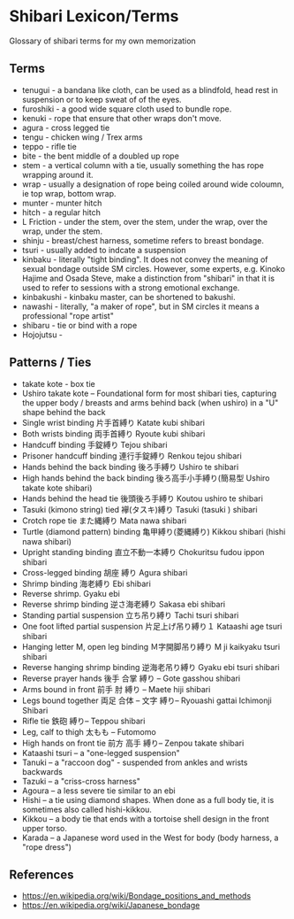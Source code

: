 # Shibari Lexicon/Terms

Glossary of shibari terms for my own memorization

## Terms

- tenugui - a bandana like cloth, can be used as a blindfold, head rest in suspension or to keep sweat of of the eyes.
- furoshiki - a good wide square cloth used to bundle rope.
- kenuki - rope that ensure that other wraps don't move.
- agura - cross legged tie
- tengu - chicken wing / Trex arms
- teppo - rifle tie
- bite - the bent middle of a doubled up rope
- stem - a vertical column with a tie, usually something the has rope wrapping around it.
- wrap - usually a designation of rope being coiled around wide coloumn, ie top wrap, bottom wrap.
- munter - munter hitch
- hitch - a regular hitch
- L Friction - under the stem, over the stem, under the wrap, over the wrap, under the stem.
- shinju - breast/chest harness, sometime refers to breast bondage.
- tsuri - usually added to indcate a suspension
- kinbaku - literally "tight binding". It does not convey the meaning of sexual bondage outside SM circles. However, some experts, e.g. Kinoko Hajime and Osada Steve, make a distinction from "shibari" in that it is used to refer to sessions with a strong emotional exchange.
- kinbakushi - kinbaku master, can be shortened to bakushi.
- nawashi - literally, "a maker of rope", but in SM circles it means a professional "rope artist"
- shibaru -  tie or bind with a rope
- Hojojutsu - 

## Patterns / Ties
- takate kote - box tie 
- Ushiro takate kote – Foundational form for most shibari ties, capturing the upper body / breasts and arms behind back (when ushiro) in a "U" shape behind the back
- Single wrist binding 片手首縛り Katate kubi shibari
- Both wrists binding 両手首縛り Ryoute kubi shibari
- Handcuff binding 手錠縛り Tejou shibari
- Prisoner handcuff binding 連行手錠縛り Renkou tejou shibari
- Hands behind the back binding 後ろ手縛り Ushiro te shibari
- High hands behind the back binding 後ろ高手小手縛り(簡易型 Ushiro takate kote shibari)
- Hands behind the head tie 後頭後ろ手縛り Koutou ushiro te shibari
- Tasuki (kimono string) tied 襷(タスキ)縛り Tasuki (tasuki ) shibari
- Crotch rope tie また縄縛り Mata nawa shibari
- Turtle (diamond pattern) binding 亀甲縛り(菱縄縛り) Kikkou shibari (hishi nawa shibari)
- Upright standing binding 直立不動一本縛り Chokuritsu fudou ippon shibari
- Cross-legged binding 胡座 縛り Agura shibari
- Shrimp binding 海老縛り Ebi shibari
- Reverse shrimp. Gyaku ebi
- Reverse shrimp binding 逆さ海老縛り Sakasa ebi shibari
- Standing partial suspension 立ち吊り縛り Tachi tsuri shibari
- One foot lifted partial suspension 片足上げ吊り縛り１ Kataashi age tsuri shibari
- Hanging letter M, open leg binding Ｍ字開脚吊り縛り M ji kaikyaku tsuri shibari
- Reverse hanging shrimp binding 逆海老吊り縛り Gyaku ebi tsuri shibari
- Reverse prayer hands 後手 合掌 縛り – Gote gasshou shibari
- Arms bound in front 前手 肘 縛り – Maete hiji shibari
- Legs bound together 両足 合体 – 文字 縛り– Ryouashi gattai Ichimonji Shibari
- Rifle tie 鉄砲 縛り– Teppou shibari
- Leg, calf to thigh 太もも – Futomomo
- High hands on front tie 前方 高手 縛り– Zenpou takate shibari
- Kataashi tsuri – a "one-legged suspension"
- Tanuki – a "raccoon dog" - suspended from ankles and wrists backwards
- Tazuki – a "criss-cross harness" 
- Agoura – a less severe tie similar to an ebi
- Hishi – a tie using diamond shapes. When done as a full body tie, it is sometimes also called hishi-kikkou.
- Kikkou – a body tie that ends with a tortoise shell design in the front upper torso.
- Karada – a Japanese word used in the West for body (body harness, a "rope dress")

## References

- https://en.wikipedia.org/wiki/Bondage_positions_and_methods
- https://en.wikipedia.org/wiki/Japanese_bondage